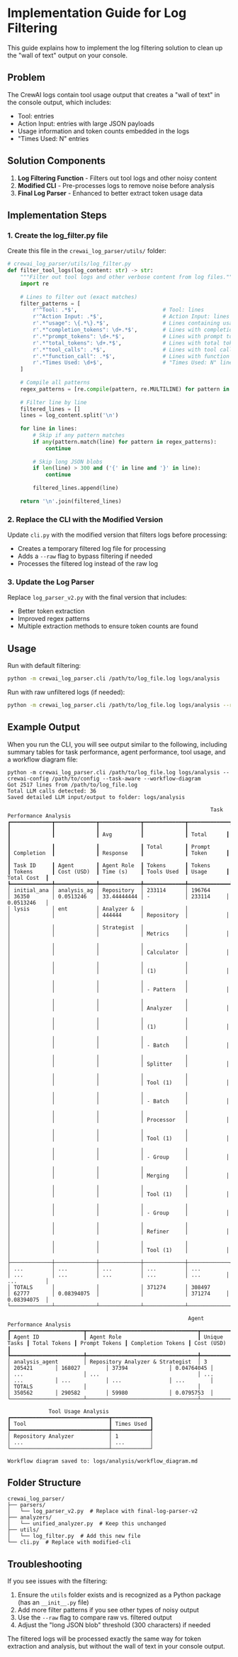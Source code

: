 # Implementation Guide for Log Filtering

This guide explains how to implement the log filtering solution to clean up the "wall of text" output on your console.

## Problem

The CrewAI logs contain tool usage output that creates a "wall of text" in the console output, which includes:
- Tool: entries 
- Action Input: entries with large JSON payloads
- Usage information and token counts embedded in the logs
- "Times Used: N" entries

## Solution Components

1. **Log Filtering Function** - Filters out tool logs and other noisy content
2. **Modified CLI** - Pre-processes logs to remove noise before analysis
3. **Final Log Parser** - Enhanced to better extract token usage data

## Implementation Steps

### 1. Create the log_filter.py file

Create this file in the `crewai_log_parser/utils/` folder:

```python
# crewai_log_parser/utils/log_filter.py
def filter_tool_logs(log_content: str) -> str:
    """Filter out tool logs and other verbose content from log files."""
    import re
    
    # Lines to filter out (exact matches)
    filter_patterns = [
        r'^Tool: .*$',                           # Tool: lines
        r'^Action Input: .*$',                   # Action Input: lines
        r'.*"usage": \{.*\}.*$',                 # Lines containing usage data
        r'.*"completion_tokens": \d+.*$',        # Lines with completion tokens
        r'.*"prompt_tokens": \d+.*$',            # Lines with prompt tokens
        r'.*"total_tokens": \d+.*$',             # Lines with total tokens
        r'.*"tool_calls": .*$',                  # Lines with tool calls  
        r'.*"function_call": .*$',               # Lines with function calls
        r'.*Times Used: \d+$',                   # "Times Used: N" lines
    ]
    
    # Compile all patterns
    regex_patterns = [re.compile(pattern, re.MULTILINE) for pattern in filter_patterns]
    
    # Filter line by line
    filtered_lines = []
    lines = log_content.split('\n')
    
    for line in lines:
        # Skip if any pattern matches
        if any(pattern.match(line) for pattern in regex_patterns):
            continue
            
        # Skip long JSON blobs
        if len(line) > 300 and ('{' in line and '}' in line):
            continue
            
        filtered_lines.append(line)
    
    return '\n'.join(filtered_lines)
```

### 2. Replace the CLI with the Modified Version

Update `cli.py` with the modified version that filters logs before processing:

- Creates a temporary filtered log file for processing
- Adds a `--raw` flag to bypass filtering if needed
- Processes the filtered log instead of the raw log

### 3. Update the Log Parser

Replace `log_parser_v2.py` with the final version that includes:
- Better token extraction
- Improved regex patterns
- Multiple extraction methods to ensure token counts are found

## Usage

Run with default filtering:
```bash
python -m crewai_log_parser.cli /path/to/log_file.log logs/analysis
```

Run with raw unfiltered logs (if needed):
```bash
python -m crewai_log_parser.cli /path/to/log_file.log logs/analysis --raw
```

## Example Output

When you run the CLI, you will see output similar to the following, including summary tables for task performance, agent performance, tool usage, and a workflow diagram file:

```
python -m crewai_log_parser.cli /path/to/log_file.log logs/analysis --crewai-config /path/to/config --task-aware --workflow-diagram
Got 2517 lines from /path/to/log_file.log
Total LLM calls detected: 36
Saved detailed LLM input/output to folder: logs/analysis

                                                                Task Performance Analysis                                                                 
┏━━━━━━━━━━━━━┳━━━━━━━━━━━━━┳━━━━━━━━━━━━━┳━━━━━━━━━━━━━┳━━━━━━━━━━━━━┳━━━━━━━━━━━━━┳━━━━━━━━━━━━━┳━━━━━━━━━━━━━┳━━━━━━━━━━━━━┳━━━━━━━━━━━━┳━━━━━━━━━━━━━┓
┃             ┃             ┃             ┃             ┃             ┃             ┃             ┃ Avg         ┃             ┃ Total      ┃             ┃
┃             ┃             ┃             ┃ Total       ┃ Prompt      ┃ Completion  ┃             ┃ Response    ┃             ┃ Token      ┃             ┃
┃ Task ID     ┃ Agent       ┃ Agent Role  ┃ Tokens      ┃ Tokens      ┃ Tokens      ┃ Cost (USD)  ┃ Time (s)    ┃ Tools Used  ┃ Usage      ┃ Total Cost  ┃
┡━━━━━━━━━━━━━╇━━━━━━━━━━━━━╇━━━━━━━━━━━━━╇━━━━━━━━━━━━━╇━━━━━━━━━━━━━╇━━━━━━━━━━━━━╇━━━━━━━━━━━━━╇━━━━━━━━━━━━━╇━━━━━━━━━━━━━╇━━━━━━━━━━━━╇━━━━━━━━━━━━━┩
│ initial_ana │ analysis_ag │ Repository  │ 233114      │ 196764      │ 36350       │ 0.0513246   │ 33.44444444 │ -           │ 233114     │ 0.0513246   │
│ lysis       │ ent         │ Analyzer &  │             │             │             │             │ 444444      │ Repository  │            │             │
│             │             │ Strategist  │             │             │             │             │             │ Metrics     │            │             │
│             │             │             │             │             │             │             │             │ Calculator  │            │             │
│             │             │             │             │             │             │             │             │ (1)         │            │             │
│             │             │             │             │             │             │             │             │ - Pattern   │            │             │
│             │             │             │             │             │             │             │             │ Analyzer    │            │             │
│             │             │             │             │             │             │             │             │ (1)         │            │             │
│             │             │             │             │             │             │             │             │ - Batch     │            │             │
│             │             │             │             │             │             │             │             │ Splitter    │            │             │
│             │             │             │             │             │             │             │             │ Tool (1)    │            │             │
│             │             │             │             │             │             │             │             │ - Batch     │            │             │
│             │             │             │             │             │             │             │             │ Processor   │            │             │
│             │             │             │             │             │             │             │             │ Tool (1)    │            │             │
│             │             │             │             │             │             │             │             │ - Group     │            │             │
│             │             │             │             │             │             │             │             │ Merging     │            │             │
│             │             │             │             │             │             │             │             │ Tool (1)    │            │             │
│             │             │             │             │             │             │             │             │ - Group     │            │             │
│             │             │             │             │             │             │             │             │ Refiner     │            │             │
│             │             │             │             │             │             │             │             │ Tool (1)    │            │             │
├─────────────┼─────────────┼─────────────┼─────────────┼─────────────┼─────────────┼─────────────┼─────────────┼─────────────┼────────────┼─────────────┤
│ ...         │ ...         │ ...         │ ...         │ ...         │ ...         │ ...         │ ...         │ ...         │ ...        │ ...         │
│ TOTALS      │             │             │ 371274      │ 308497      │ 62777       │ 0.08394075  │             │             │ 371274     │ 0.08394075  │
└─────────────┴─────────────┴─────────────┴─────────────┴─────────────┴─────────────┴─────────────┴─────────────┴─────────────┴────────────┴─────────────┘

                                                         Agent Performance Analysis                                                         
┏━━━━━━━━━━━━━━━━━━━━━━━┳━━━━━━━━━━━━━━━━━━━━━━━━━━━━━━━━━━━┳━━━━━━━━━━━━━━┳━━━━━━━━━━━━━━┳━━━━━━━━━━━━━━━┳━━━━━━━━━━━━━━━━━━━┳━━━━━━━━━━━━┓
┃ Agent ID              ┃ Agent Role                        ┃ Unique Tasks ┃ Total Tokens ┃ Prompt Tokens ┃ Completion Tokens ┃ Cost (USD) ┃
┡━━━━━━━━━━━━━━━━━━━━━━━╇━━━━━━━━━━━━━━━━━━━━━━━━━━━━━━━━━━━╇━━━━━━━━━━━━━━╇━━━━━━━━━━━━━━╇━━━━━━━━━━━━━━━╇━━━━━━━━━━━━━━━━━━━╇━━━━━━━━━━━━┩
│ analysis_agent        │ Repository Analyzer & Strategist  │ 3            │ 205421       │ 168027        │ 37394             │ 0.04764045 │
│ ...                   │ ...                               │ ...          │ ...          │ ...           │ ...               │ ...        │
│ TOTALS                │                                   │              │ 350562       │ 290582        │ 59980             │ 0.0795753  │
└───────────────────────┴───────────────────────────────────┴──────────────┴──────────────┴───────────────┴───────────────────┴────────────┘

             Tool Usage Analysis              
┏━━━━━━━━━━━━━━━━━━━━━━━━━━━━━━━┳━━━━━━━━━━━━┓
┃ Tool                          ┃ Times Used ┃
┡━━━━━━━━━━━━━━━━━━━━━━━━━━━━━━━╇━━━━━━━━━━━━┩
│ Repository Analyzer           │ 1          │
│ ...                           │ ...        │
└───────────────────────────────┴────────────┘

Workflow diagram saved to: logs/analysis/workflow_diagram.md
```

## Folder Structure

```
crewai_log_parser/
├── parsers/
│   └── log_parser_v2.py  # Replace with final-log-parser-v2
├── analyzers/
│   └── unified_analyzer.py  # Keep this unchanged
├── utils/
│   └── log_filter.py  # Add this new file
└── cli.py  # Replace with modified-cli
```

## Troubleshooting

If you see issues with the filtering:

1. Ensure the `utils` folder exists and is recognized as a Python package (has an `__init__.py` file)
2. Add more filter patterns if you see other types of noisy output
3. Use the `--raw` flag to compare raw vs. filtered output
4. Adjust the "long JSON blob" threshold (300 characters) if needed

The filtered logs will be processed exactly the same way for token extraction and analysis, but without the wall of text in your console output.
